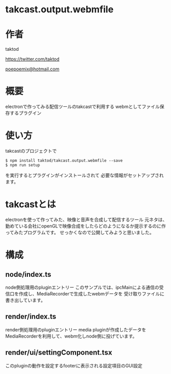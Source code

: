 # takcast.output.webmfile

# 作者

taktod

https://twitter.com/taktod

poepoemix@hotmail.com

# 概要

electronで作ってみる配信ツールのtakcastで利用する
webmとしてファイル保存するプラグイン

# 使い方

takcastのプロジェクトで

```
$ npm install taktod/takcast.output.webmfile --save
$ npm run setup
```

を実行するとプラグインがインストールされて
必要な情報がセットアップされます。

# takcastとは

electronを使って作ってみた、映像と音声を合成して配信するツール
元ネタは、勤めている会社にopenGLで映像合成をしたらどのようになるか提示するのに作ってみたプログラムです。
せっかくなので公開してみようと思いました。

# 構成

## node/index.ts

node側処理用のpluginエントリー
このサンプルでは、ipcMainによる通信の受信口を作成し、MediaRecorderで生成したwebmデータを
受け取りファイルに書き出しています。

## render/index.ts

render側処理用のpluginエントリー
media pluginが作成したデータをMediaRecorderを利用して、webm化しnode側に投げています。

## render/ui/settingComponent.tsx

このpluginの動作を設定するfooterに表示される設定項目のGUI設定

